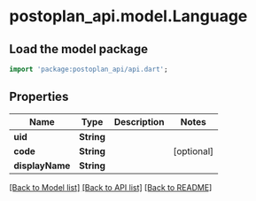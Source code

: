# postoplan_api.model.Language

## Load the model package
```dart
import 'package:postoplan_api/api.dart';
```

## Properties
Name | Type | Description | Notes
------------ | ------------- | ------------- | -------------
**uid** | **String** |  | 
**code** | **String** |  | [optional] 
**displayName** | **String** |  | 

[[Back to Model list]](../README.md#documentation-for-models) [[Back to API list]](../README.md#documentation-for-api-endpoints) [[Back to README]](../README.md)


